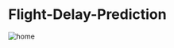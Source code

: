 # Flight-Delay-Prediction

![home](https://github.com/MainakRepositor/Flight-Delay-Prediction/assets/64016811/84f61943-d472-459e-af69-466dc014d90b)
